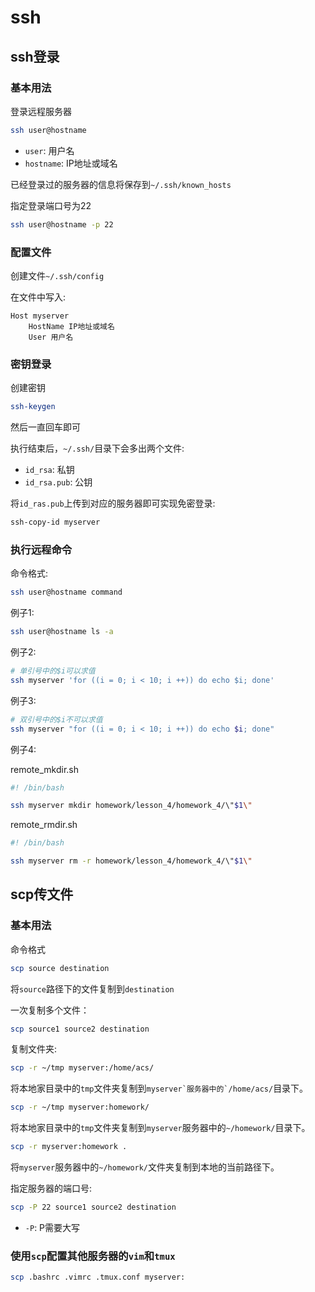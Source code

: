 # ssh

## ssh登录

### 基本用法

登录远程服务器

```bash
ssh user@hostname
```

*   `user`: 用户名
*   `hostname`: IP地址或域名

已经登录过的服务器的信息将保存到`~/.ssh/known_hosts`

指定登录端口号为22

```bash
ssh user@hostname -p 22
```

### 配置文件

创建文件`~/.ssh/config`

在文件中写入:

```
Host myserver
	HostName IP地址或域名
	User 用户名
```

### 密钥登录

创建密钥

```bash
ssh-keygen
```

然后一直回车即可

执行结束后，`~/.ssh/`目录下会多出两个文件:

*   `id_rsa`: 私钥
*   `id_rsa.pub`: 公钥

将`id_ras.pub`上传到对应的服务器即可实现免密登录:

```bash
ssh-copy-id myserver
```

### 执行远程命令

命令格式:

```bash
ssh user@hostname command
```

例子1:

```bash
ssh user@hostname ls -a
```

例子2:

```bash
# 单引号中的$i可以求值
ssh myserver 'for ((i = 0; i < 10; i ++)) do echo $i; done'
```

例子3:

```bash
# 双引号中的$i不可以求值
ssh myserver "for ((i = 0; i < 10; i ++)) do echo $i; done"
```

例子4:

remote_mkdir.sh

```bash
#! /bin/bash

ssh myserver mkdir homework/lesson_4/homework_4/\"$1\"
```

remote_rmdir.sh

```bash
#! /bin/bash

ssh myserver rm -r homework/lesson_4/homework_4/\"$1\"
```

## scp传文件

### 基本用法

命令格式

```bash
scp source destination
```

将`source`路径下的文件复制到`destination`

一次复制多个文件：

```bash
scp source1 source2 destination
```

复制文件夹:

```bash
scp -r ~/tmp myserver:/home/acs/
```

将本地家目录中的`tmp`文件夹复制到``myserver`服务器中的`/home/acs/``目录下。

```bash
scp -r ~/tmp myserver:homework/
```

将本地家目录中的`tmp`文件夹复制到`myserver`服务器中的`~/homework/`目录下。

```bash
scp -r myserver:homework .
```

将`myserver`服务器中的`~/homework/`文件夹复制到本地的当前路径下。

指定服务器的端口号:

```bash
scp -P 22 source1 source2 destination
```

*   `-P`: P需要大写

### 使用`scp`配置其他服务器的`vim`和`tmux`

```bash
scp .bashrc .vimrc .tmux.conf myserver:
```
